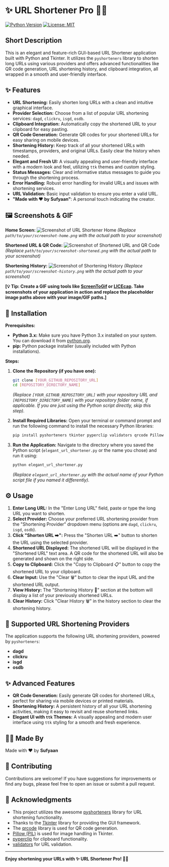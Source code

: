# ✨ URL Shortener Pro 🔗🚀

[![Python Version](https://img.shields.io/badge/python-3.x-blue.svg)](https://www.python.org/)
[![License: MIT](https://img.shields.io/badge/License-MIT-yellow.svg)](https://opensource.org/licenses/MIT)

##  Short Description

This is an elegant and feature-rich GUI-based URL Shortener application built with Python and Tkinter. It utilizes the `pyshorteners` library to shorten long URLs using various providers and offers advanced functionalities like QR code generation, URL shortening history, and clipboard integration, all wrapped in a smooth and user-friendly interface.

## ✨ Features

*   **URL Shortening:** Easily shorten long URLs with a clean and intuitive graphical interface.
*   **Provider Selection:** Choose from a list of popular URL shortening services: `dagd`, `clickru`, `isgd`, `osdb`.
*   **Clipboard Integration:** Automatically copy the shortened URL to your clipboard for easy pasting.
*   **QR Code Generation:** Generate QR codes for your shortened URLs for easy sharing on mobile devices.
*   **Shortening History:** Keep track of all your shortened URLs with timestamps, providers, and original URLs. Easily clear the history when needed.
*   **Elegant and Fresh UI:**  A visually appealing and user-friendly interface with a modern look and feel, utilizing `ttk` themes and custom styling.
*   **Status Messages:** Clear and informative status messages to guide you through the shortening process.
*   **Error Handling:** Robust error handling for invalid URLs and issues with shortening services.
*   **URL Validation:** Basic input validation to ensure you enter a valid URL.
*   **"Made with ❤️ by Sufyaan"**:  A personal touch indicating the creator.

## 🖼️ Screenshots & GIF

<!-- You can replace this with actual screenshots or a GIF of your application in action -->

**Home Screen:**
![Screenshot of URL Shortener Home](path/to/your/screenshot-home.png)
*(Replace `path/to/your/screenshot-home.png` with the actual path to your screenshot)*

**Shortened URL & QR Code:**
![Screenshot of Shortened URL and QR Code](path/to/your/screenshot-shortened.png)
*(Replace `path/to/your/screenshot-shortened.png` with the actual path to your screenshot)*

**Shortening History:**
![Screenshot of Shortening History](path/to/your/screenshot-history.png)
*(Replace `path/to/your/screenshot-history.png` with the actual path to your screenshot)*

<!-- If you have a GIF, you can embed it like this: -->
<!--
![URL Shortener Demo GIF](path/to/your/demo.gif)
*(Replace `path/to/your/demo.gif` with the actual path to your GIF)*
-->

**[💡 Tip: Create a GIF using tools like [ScreenToGif](https://www.screentogif.com/) or [LICEcap](https://www.cockos.com/licecap/).  Take screenshots of your application in action and replace the placeholder image paths above with your image/GIF paths.]**

## 🚀 Installation

**Prerequisites:**

*   **Python 3.x:** Make sure you have Python 3.x installed on your system. You can download it from [python.org](https://www.python.org/).
*   **pip:** Python package installer (usually included with Python installations).

**Steps:**

1.  **Clone the Repository (if you have one):**
    ```bash
    git clone [YOUR_GITHUB_REPOSITORY_URL]
    cd [REPOSITORY_DIRECTORY_NAME]
    ```
    *(Replace `[YOUR_GITHUB_REPOSITORY_URL]` with your repository URL and `[REPOSITORY_DIRECTORY_NAME]` with your repository folder name, if applicable. If you are just using the Python script directly, skip this step).*

2.  **Install Required Libraries:**
    Open your terminal or command prompt and run the following command to install the necessary Python libraries:
    ```bash
    pip install pyshorteners tkinter pyperclip validators qrcode Pillow
    ```

3.  **Run the Application:**
    Navigate to the directory where you saved the Python script (`elegant_url_shortener.py` or the name you chose) and run it using:
    ```bash
    python elegant_url_shortener.py
    ```

    *(Replace `elegant_url_shortener.py` with the actual name of your Python script file if you named it differently).*

## ⚙️ Usage

1.  **Enter Long URL:** In the "Enter Long URL" field, paste or type the long URL you want to shorten.
2.  **Select Provider:** Choose your preferred URL shortening provider from the "Shortening Provider" dropdown menu (options are `dagd`, `clickru`, `isgd`, `osdb`).
3.  **Click "Shorten URL ➡️":** Press the "Shorten URL ➡️" button to shorten the URL using the selected provider.
4.  **Shortened URL Displayed:** The shortened URL will be displayed in the "Shortened URL" text area. A QR code for the shortened URL will also be generated and shown on the right side.
5.  **Copy to Clipboard:** Click the "Copy to Clipboard 📋" button to copy the shortened URL to your clipboard.
6.  **Clear Input:** Use the "Clear 🗑️" button to clear the input URL and the shortened URL output.
7.  **View History:** The "Shortening History 📜" section at the bottom will display a list of your previously shortened URLs.
8.  **Clear History:** Click "Clear History 🗑️" in the history section to clear the shortening history.

## 🔗 Supported URL Shortening Providers

The application supports the following URL shortening providers, powered by `pyshorteners`:

*   **dagd**
*   **clickru**
*   **isgd**
*   **osdb**

## ✨ Advanced Features

*   **QR Code Generation:** Easily generate QR codes for shortened URLs, perfect for sharing via mobile devices or printed materials.
*   **Shortening History:**  A persistent history of all your URL shortening activities, making it easy to revisit and reuse shortened links.
*   **Elegant UI with `ttk` Themes:**  A visually appealing and modern user interface using `ttk` styling for a smooth and fresh experience.

## 👨‍💻 Made By

Made with ❤️ by **Sufyaan**


<!-- Optional sections - you can add or remove these as needed -->

## 🤝 Contributing

Contributions are welcome! If you have suggestions for improvements or find any bugs, please feel free to open an issue or submit a pull request.

## 🙏 Acknowledgments

*   This project utilizes the awesome [pyshorteners](https://pypi.org/project/pyshorteners/) library for URL shortening functionality.
*   Thanks to the [Tkinter](https://docs.python.org/3/library/tkinter.html) library for providing the GUI framework.
*   The [qrcode](https://pypi.org/project/qrcode/) library is used for QR code generation.
*   [Pillow (PIL)](https://pypi.org/project/Pillow/) is used for image handling in Tkinter.
*   [pyperclip](https://pypi.org/project/pyperclip/) for clipboard functionality.
*   [validators](https://pypi.org/project/validators/) for URL validation.

---

**Enjoy shortening your URLs with ✨ URL Shortener Pro! 🔗🚀**
